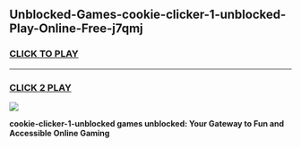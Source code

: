 
## Unblocked-Games-cookie-clicker-1-unblocked-Play-Online-Free-j7qmj
<h3>
<a href="https://premium76.site?title=cookie-clicker-1-unblocked&ref=26A">CLICK TO PLAY</a></h3>
<hr>

<h3>
<a href="https://premium76.site?title=cookie-clicker-1-unblocked&ref=26A">CLICK 2 PLAY</a>
  
</h3>

<a href="https://premium76.site?title=cookie-clicker-1-unblocked&ref=26A"><img src="https://clearcache.store/games.png"></a>


**cookie-clicker-1-unblocked games unblocked: Your Gateway to Fun and Accessible Online Gaming**
